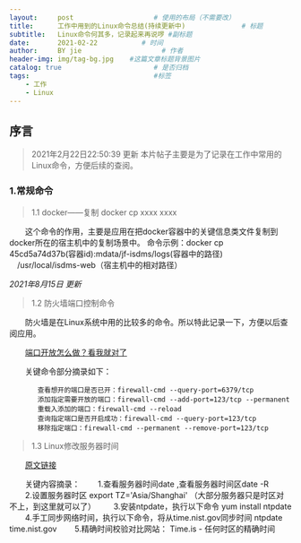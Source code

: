```yaml
---
layout:     post                    # 使用的布局（不需要改）
title:      工作中用到的Linux命令总结(持续更新中)              # 标题 
subtitle:   Linux命令何其多，记录起来再说啰 #副标题
date:       2021-02-22           # 时间
author:     BY jie                    # 作者
header-img: img/tag-bg.jpg    #这篇文章标题背景图片
catalog: true                       # 是否归档
tags:                               #标签
    - 工作
    - Linux
---
```

## 序言
>2021年2月22日22:50:39 更新
本片帖子主要是为了记录在工作中常用的Linux命令，方便后续的查阅。

### 1.常规命令
>1.1 docker——复制 docker cp xxxx xxxx

&emsp;&emsp;这个命令的作用，主要是应用在把docker容器中的关键信息类文件复制到docker所在的宿主机中的复制场景中。
命令示例：docker cp 45cd5a74d37b(容器id):mdata/jf-isdms/logs(容器中的路径)      &emsp;/usr/local/isdms-web（宿主机中的相对路径）

*2021年8月15日 更新*

>1.2 防火墙端口控制命令

　　防火墙是在Linux系统中用的比较多的命令。所以特此记录一下，方便以后查阅应用。

　　[端口开放怎么做？看我就对了](https://blog.csdn.net/laidanlove250/article/details/97667113)
  	
　　关键命令部分摘录如下：　　
``` stylus
       查看想开的端口是否已开：firewall-cmd --query-port=6379/tcp
       添加指定需要开放的端口：firewall-cmd --add-port=123/tcp --permanent
       重载入添加的端口：firewall-cmd --reload
       查询指定端口是否开启成功：firewall-cmd --query-port=123/tcp
       移除指定端口：firewall-cmd --permanent --remove-port=123/tcp
```
>1.3 Linux修改服务器时间

　　[原文链接](https://blog.csdn.net/bellychip/article/details/106841049)

　　关键内容摘录：
　　1.查看服务器时间date ,查看服务器时间区date -R 
　　2.设置服务器时区 export TZ='Asia/Shanghai' （大部分服务器只是时区对不上，到这里就可以了）
　　3.安装ntpdate，执行以下命令 yum install ntpdate 
　　4.手工同步网络时间，执行以下命令，将从time.nist.gov同步时间 ntpdate time.nist.gov 
　　5.精确时间校验对比网站： Time.is - 任何时区的精确时间 
　　
  
　







